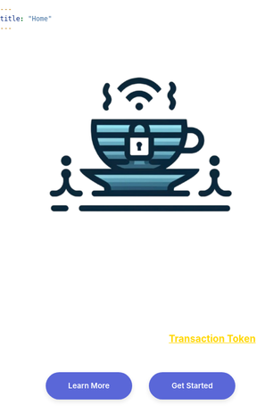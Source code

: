 ```yaml
---
title: "Home"
---
```


<style>
html, body {
  margin: 0;
  padding: 0;
  width: 100%;
  height: 100%;
  color: #fff;
  background: url('/img/background/image.png');
  background-attachment: fixed;
}

.home {
  text-align: center;
  padding: 4em 1em 6em 1em;
}

.home img {
  width: 350px;
  height: auto;
}

.home h1 {
  font-size: 4vw;
  font-weight: 800;
  margin-bottom: 20px;
}

.home h2 {
  font-size: 2.8vw;
  font-weight: 600;
  margin-bottom: 30px;
}

.home h3 {
  font-size: 1.8vw;
  font-weight: 400;
  margin-bottom: 50px;
}

.home h3 a {
  color: #ffd700;
  font-weight: 700;
  border-radius: 5px;
  transition: background-color 0.3s ease, color 0.3s ease;
  font-size: 1em;
}

.home h3 a:hover {
  color: #fff;
}

.home .buttons {
  margin-top: 30px;
}

.buttons a {
  display: inline-block;
  margin: 0 1em;
  padding: 1.2em 3em;
  border-radius: 30px;
  background: #5a67d8;
  color: #fff;
  text-decoration: none;
  font-size: 1.4vw;
  font-weight: 600;
  box-shadow: 0 4px 8px rgba(0, 0, 0, 0.1);
  transition: background 0.3s ease, transform 0.3s ease, box-shadow 0.3s ease;
}

.buttons a:hover {
  background: #434190;
  transform: scale(1.05);
  box-shadow: 0 6px 12px rgba(0, 0, 0, 0.2);
}

footer {
  background: #333;
  padding: 2em 0;
  text-align: center;
  color: #fff;
}

footer a {
  color: #5a67d8;
  text-decoration: none;
}

@media (max-width: 768px) {
  .home h1, .home h2, .home h3, .buttons a {
    font-size: 5vw;
  }
  
  .home img {
    width: 70%;
  }

  .buttons a {
    padding: 10px 20px;
    font-size: 16px;
  }
}

</style>

<div class="home">
  <img src="/img/logos/image-logo.svg" alt="Tratteria Logo">
  <h1>Tratteria</h1>
  <h2>Transaction Tokens Service</h2>
  <h3>Secure your microservices with <a href="https://www.ietf.org/archive/id/draft-ietf-oauth-transaction-tokens-01.html" target="_blank">Transaction Token</a>.</h3>
  <div class="buttons">
    <a href="/docs" class="button"><i class="fas fa-book-open"></i> Learn More</a>
    <a href="/docs/quickstart" class="button"><i class="fas fa-rocket"></i> Get Started</a>
  </div>
</div>